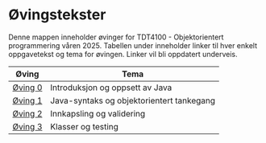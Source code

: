# Øvingstekster

Denne mappen inneholder øvinger for TDT4100 - Objektorientert programmering våren 2025. Tabellen under inneholder linker til hver enkelt oppgavetekst og tema for øvingen. Linker vil bli oppdatert underveis.

| Øving                                        | Tema                                      |
| -------------------------------------------- | ----------------------------------------- |
| [Øving 0](./oppgavetekster/oving0/README.md) | Introduksjon og oppsett av Java           |
| [Øving 1](./oppgavetekster/oving1/README.md) | Java-syntaks og objektorientert tankegang |
| [Øving 2](./oppgavetekster/oving2/README.md) | Innkapsling og validering                 |
| [Øving 3](./oppgavetekster/oving3/README.md) | Klasser og testing                        |
